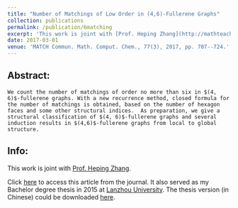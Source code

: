 ```yaml
---
title: "Number of Matchings of Low Order in (4,6)-Fullerene Graphs"
collection: publications
permalink: /publication/6matching
excerpt: 'This work is joint with [Prof. Heping Zhang](http://mathteacher.lzu.edu.cn/system/teacherprofileqtenglish/content.jsp?id=154). Click [here](https://match.pmf.kg.ac.rs/electronic_versions/Match77/n3/match77n3_707-724.pdf) to download. '
date: 2017-03-01
venue: 'MATCH Commun. Math. Comput. Chem., 77(3), 2017, pp. 707--724.'
---
```


## Abstract:
    We count the number of matchings of order no more than six in $(4, 6)$-fullerene graphs. With a new recurrence method, closed formula for the number of matchings is obtained, based on the number of hexagon faces and some other structural indices.  As preparation, we give a structural classification of $(4, 6)$-fullerene graphs and several induction results in $(4,6)$-fullerene graphs from local to global structure. 

## Info:
This work is joint with [Prof. Heping Zhang](http://mathteacher.lzu.edu.cn/system/teacherprofileqtenglish/content.jsp?id=154).

Click [here](https://match.pmf.kg.ac.rs/electronic_versions/Match77/n3/match77n3_707-724.pdf) to access this article from the journal. It also served as my Bachelor degree thesis in 2015 at [Lanzhou University](https://en.lzu.edu.cn/). The thesis version (in Chinese) could be downloaded [here](http://zf-wei.github.io/files/lzuthesis.pdf).
